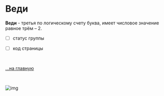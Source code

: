 # Веди

**Веди** - третья по логическому счету буква, имеет числовое значение равное трём – 2.

- [ ]  статус группы
- [ ]  код страницы


<br>

[…на главную](/)

<br>

![img](https://1.bp.blogspot.com/-hOxN5KX2KfY/YPplNP_w6xI/AAAAAAAAGz0/nNxSLwD5lnQhvFnce_DzmIoSRWyY9A3QACLcBGAsYHQ/s694/theend-beats.png)
